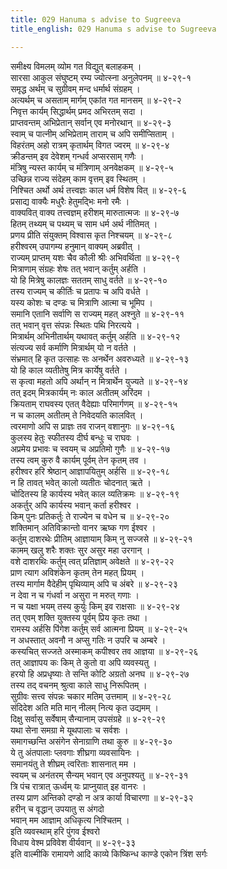 ```yaml
---
title: 029 Hanuma s advise to Sugreeva
title_english: 029 Hanuma s advise to Sugreeva

---
```

समीक्ष्य विमलम् व्योम गत विद्युत् बलाहकम् ।  
सारसा आकुल संघुष्टम् रम्य ज्योत्स्ना अनुलेपनम् ॥ ४-२९-१  
समृद्ध अर्थम् च सुग्रीवम् मन्द धर्मार्थ संग्रहम् ।  
अत्यर्थम् च असताम् मार्गम् एकांत गत मानसम् ॥ ४-२९-२  
निवृत्त कार्यम् सिद्धार्थम् प्रमद अभिरतम् सदा ।  
प्राप्तवन्तम् अभिप्रेतान् सर्वान् एव मनोरथान् ॥ ४-२९-३  
स्वाम् च पात्नीम् अभिप्रेताम् ताराम् च अपि समीप्सिताम् ।  
विहरंतम् अहो रात्रम् कृतार्थम् विगत ज्वरम् ॥ ४-२९-४  
क्रीडन्तम् इव देवेशम् गन्धर्व अप्सरसाम् गणैः ।  
मंत्रिषु न्यस्त कार्यम् च मंत्रिणाम् अनवेक्षकम् ॥ ४-२९-५  
उच्छिन्न राज्य संदेहम् काम वृत्तम् इव स्थितम् ।  
निश्चित अर्थो अर्थ तत्त्वज्ञः काल धर्म विशेष वित् ॥ ४-२९-६  
प्रसाद्य वाक्यैः मधुरैः हेतुमद्भिः मनो रमैः ।  
वाक्यवित् वाक्य तत्त्वज्ञम् हरीशम् मारुतात्मजः ॥ ४-२९-७  
हितम् तथ्यम् च पथ्यम् च साम धर्म अर्थ नीतिमत् ।  
प्रणय प्रीति संयुक्तम् विश्वास कृत निश्चयम् ॥ ४-२९-८  
हरीश्वरम् उपागम्य हनुमान् वाक्यम् अब्रवीत् ।  
राज्यम् प्राप्तम् यशः चैव कौली श्रीः अभिवर्थिता ॥ ४-२९-९  
मित्राणाम् संग्रहः शेषः तत् भवान् कर्तुम् अर्हति ।  
यो हि मित्रेषु कालज्ञः सततम् साधु वर्तते ॥ ४-२९-१०  
तस्य राज्यम् च कीर्तिः च प्रतापः च अपि वर्धते ।  
यस्य कोशः च दण्डः च मित्राणि आत्मा च भूमिप ।  
समानि एतानि सर्वाणि स राज्यम् महत् अश्नुते ॥ ४-२९-११  
तत् भवान् वृत्त संपन्नः स्थितः पथि निरत्यये ।  
मित्रार्थम् अभिनीतार्थम् यथावत् कर्तुम् अर्हति ॥ ४-२९-१२  
संत्यज्य सर्व कर्माणि मित्रार्थम् यो न वर्तते ।  
संभ्रमात् हि कृत उत्साहः सः अनर्थेन अवरुध्यते ॥ ४-२९-१३  
यो हि काल व्यतीतेषु मित्र कार्येषु वर्तते ।  
स कृत्वा महतो अपि अर्थान् न मित्रार्थेन युज्यते ॥ ४-२९-१४  
तत् इदम् मित्रकार्यम् नः काल अतीतम् अरिंदम ।  
क्रियताम् राघवस्य एतत् वैदेह्याः परिमार्गणम् ॥ ४-२९-१५  
न च कालम् अतीतम् ते निवेदयति कालवित् ।  
त्वरमाणो अपि स प्राज्ञः तव राजन् वशानुगः ॥ ४-२९-१६  
कुलस्य हेतुः स्फीतस्य दीर्घ बन्धुः च राघवः ।  
अप्रमेय प्रभावः च स्वयम् च अप्रतिमो गुणैः ॥ ४-२९-१७  
तस्य त्वम् कुरु वै कार्यम् पूर्वम् तेन कृतम् तव ।  
हरीश्वर हरि श्रेष्ठान् आज्ञापयितुम् अर्हसि ॥ ४-२९-१८  
न हि तावत् भवेत् कालो व्यतीतः चोदनात् ऋते ।  
चोदितस्य हि कार्यस्य भवेत् काल व्यतिक्रमः ॥ ४-२९-१९  
अकर्तुर् अपि कार्यस्य भवान् कर्ता हरीश्वर ।  
किम् पुनः प्रतिकर्तुः ते राज्येन च वधेन च ॥ ४-२९-२०  
शक्तिमान् अतिविक्रान्तो वानर ऋष्क गण ईश्वर ।  
कर्तुम् दाशरथेः प्रीतिम् आज्ञायाम् किम् नु सज्जसे ॥ ४-२९-२१  
कामम् खलु शरैः शक्तः सुर असुर महा उरगान् ।  
वशे दाशरथिः कर्तुम् त्वत् प्रतिज्ञाम् अवेक्षते ॥ ४-२९-२२  
प्राण त्याग अविशंकेन कृतम् तेन महत् प्रियम् ।  
तस्य मार्गाम वैदेहीम् पृथिव्याम् अपि च अंबरे ॥ ४-२९-२३  
न देवा न च गंधर्वा न असुरा न मरुत् गणाः ।  
न च यक्षा भयम् तस्य कुर्युः किम् इव राक्षसाः ॥ ४-२९-२४  
तत् एवम् शक्ति युक्तस्य पूर्वम् प्रिय कृतः तथा ।  
रामस्य अर्हसि पिंगेश कर्तुम् सर्व आत्मना प्रियम् ॥ ४-२९-२५  
न अधस्तात् अवनौ न अप्सु गतिः न उपरि च अम्बरे ।  
कस्यचित् सज्जते अस्माकम् कपीश्वर तव आज्ञया ॥ ४-२९-२६  
तत् आज्ञापय कः किम् ते कुतो वा अपि व्यवस्यतु ।  
हरयो हि अप्रधृष्याः ते सन्ति कोटि अग्रतो अनघ ॥ ४-२९-२७  
तस्य तद् वचनम् श्रुत्वा काले साधु निरूपितम् ।  
सुग्रीवः सत्त्व संपन्नः चकार मतिम् उत्तमाम् ॥ ४-२९-२८  
संदिदेश अति मति मान् नीलम् नित्य कृत उद्यमम् ।  
दिक्षु सर्वासु सर्वेषाम् सैन्यानाम् उपसंग्रहे ॥ ४-२९-२९  
यथा सेना समग्रा मे यूथपालाः च सर्वशः ।  
समागच्छन्ति असंगेन सेनाग्राणि तथा कुरु ॥ ४-२९-३०  
ये तु अंतपालाः प्लवगाः शीघ्रगा व्यवसायिनः ।  
समानयंतु ते शीघ्रम् त्वरिताः शासनात् मम ।  
स्वयम् च अनंतरम् सैन्यम् भवान् एव अनुपश्यतु ॥ ४-२९-३१  
त्रि पंच रात्रात् ऊर्ध्वम् यः प्राप्नुयात् इह वानरः ।  
तस्य प्राण अन्तिको दण्डो न अत्र कार्या विचारणा ॥ ४-२९-३२  
हरीन् च वृद्धान् उपयातु स अंगदो  
भवान् मम आज्ञाम् अधिकृत्य निश्चितम् ।  
इति व्यवस्थाम् हरि पुंगव ईश्वरो  
विधाय वेश्म प्रविवेश वीर्यवान् ॥ ४-२९-३३  
इति वाल्मीकि रामायणे आदि काव्ये किष्किन्ध काण्डे एकोन त्रिंश सर्गः